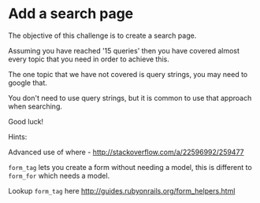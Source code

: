 # Add a search page


The objective of this challenge is to create a search page. 

Assuming you have reached '15 queries' then you have covered almost every topic that you need in order to achieve this.

The one topic that we have not covered is query strings, you may need to google that.

You don't need to use query strings, but it is common to use that approach when searching. 


Good luck!



Hints: 

Advanced use of where - http://stackoverflow.com/a/22596992/259477

`form_tag` lets you create a form  without needing a model, this is different to `form_for` which needs a model.

Lookup `form_tag` here http://guides.rubyonrails.org/form_helpers.html



